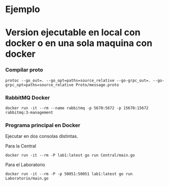 # Ejemplo

# Version ejecutable en local con docker o en una sola maquina con docker

### Compilar proto

    protoc --go_out=. --go_opt=paths=source_relative --go-grpc_out=. --go-grpc_opt=paths=source_relative Proto/message.proto

### RabbitMQ Docker

    docker run -it --rm --name rabbitmq -p 5670:5672 -p 15670:15672 rabbitmq:3-management

### Programa principal en Docker
Ejecutar en dos consolas distintas.

Para la Central

    docker run -it --rm -P lab1:latest go run Central/main.go
Para el Laboratorio

    docker run -it --rm -P -p 50051:50051 lab1:latest go run Laboratorio/main.go

